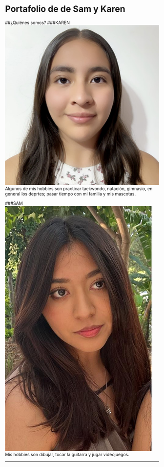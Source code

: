 # Portafolio de de Sam y Karen

##¿Quiénes somos?
###KAREN
![Diagrama del sistema](recursos/imgs/fotoAlumno.png)
Algunos de mis hobbies son practicar taekwondo, natación, gimnasio, en general los deprtes; pasar tiempo con mi familia y mis mascotas.



###SAM
![Diagrama del sistema](recursos/imgs/Image.jpeg)
Mis hobbies son dibujar, tocar la guitarra y jugar videojuegos.




---

